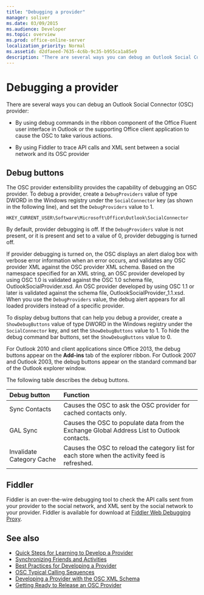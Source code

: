 ```yaml
---
title: "Debugging a provider"
manager: soliver
ms.date: 03/09/2015
ms.audience: Developer
ms.topic: overview
ms.prod: office-online-server
localization_priority: Normal
ms.assetid: d2dfaeed-7635-4c6b-9c35-b955ca1a85e9
description: "There are several ways you can debug an Outlook Social Connector (OSC) provider:"
---
```


# Debugging a provider

There are several ways you can debug an Outlook Social Connector (OSC) provider: 
  
- By using debug commands in the ribbon component of the Office Fluent user interface in Outlook or the supporting Office client application to cause the OSC to take various actions.
    
- By using Fiddler to trace API calls and XML sent between a social network and its OSC provider
    
## Debug buttons

The OSC provider extensibility provides the capability of debugging an OSC provider. To debug a provider, create a  `DebugProviders` value of type DWORD in the Windows registry under the  `SocialConnector` key (as shown in the following line), and set the  `DebugProviders` value to 1. 
  
`HKEY_CURRENT_USER\Software\Microsoft\Office\Outlook\SocialConnector`
  
By default, provider debugging is off. If the  `DebugProviders` value is not present, or it is present and set to a value of 0, provider debugging is turned off. 
  
If provider debugging is turned on, the OSC displays an alert dialog box with verbose error information when an error occurs, and validates any OSC provider XML against the OSC provider XML schema. Based on the namespace specified for an XML string, an OSC provider developed by using OSC 1.0 is validated against the OSC 1.0 schema file, OutlookSocialProvider.xsd. An OSC provider developed by using OSC 1.1 or later is validated against the schema file, OutlookSocialProvider_1.1.xsd. When you use the  `DebugProviders` value, the debug alert appears for all loaded providers instead of a specific provider. 
  
To display debug buttons that can help you debug a provider, create a  `ShowDebugButtons` value of type DWORD in the Windows registry under the  `SocialConnector` key, and set the  `ShowDebugButtons` value to 1. To hide the debug command bar buttons, set the  `ShowDebugButtons` value to 0. 
  
For Outlook 2010 and client applications since Office 2013, the debug buttons appear on the **Add-ins** tab of the explorer ribbon. For Outlook 2007 and Outlook 2003, the debug buttons appear on the standard command bar of the Outlook explorer window. 
  
The following table describes the debug buttons.
  
|**Debug button**|**Function**|
|:-----|:-----|
|Sync Contacts  <br/> |Causes the OSC to ask the OSC provider for cached contacts only.  <br/> |
|GAL Sync  <br/> |Causes the OSC to populate data from the Exchange Global Address List to Outlook contacts.  <br/> |
|Invalidate Category Cache  <br/> |Causes the OSC to reload the category list for each store when the activity feed is refreshed.  <br/> |
   
## Fiddler

Fiddler is an over-the-wire debugging tool to check the API calls sent from your provider to the social network, and XML sent by the social network to your provider. Fiddler is available for download at [Fiddler Web Debugging Proxy](http://www.fiddler2.com/fiddler2/version.asp).
  
## See also

- [Quick Steps for Learning to Develop a Provider](quick-steps-for-learning-to-develop-a-provider.md)  
- [Synchronizing Friends and Activities](synchronizing-friends-and-activities.md) 
- [Best Practices for Developing a Provider](best-practices-for-developing-a-provider.md)
- [OSC Typical Calling Sequences](osc-typical-calling-sequences.md)  
- [Developing a Provider with the OSC XML Schema](developing-a-provider-with-the-osc-xml-schema.md)  
- [Getting Ready to Release an OSC Provider](getting-ready-to-release-an-osc-provider.md)

